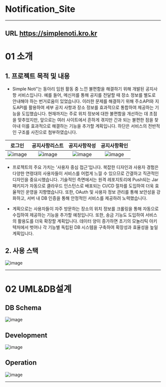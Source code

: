 # Notification_Site

***
## URL https://simplenoti.kro.kr

# 01 소개


## 1. 프로젝트 목적 및 내용
* Simple Noti"는 동아리 임원 활동 중 느낀 불편함을 해결하기 위해 개발된 공지사항 서비스입니다. 예를 들어, 메신저를 통해 공지를 전달할 때 장소 정보를 별도로 안내해야 하는 번거로움이 있었습니다. 이러한 문제를 해결하기 위해 주소API와 지도API를 활용하여 세부 공지 사항과 장소 정보를 효과적으로 통합하여 제공하는 기능을 도입했습니다. 현재까지는 주로 위치 정보에 대한 불편함을 개선하는 데 초점을 맞추었지만, 앞으로는 여러 사이트에서 흔하게 겪지만 간과 되는 불편한 점을 찾아내 이를 효과적으로 해결하는 기능을 추가할 계획입니다. 하단은 서비스의 전반적인 구조를 사진으로 첨부하였습니다.

|로그인|공지사항리스트|공지사항작성|공지사항확인|
|:---:|:---:|:---:|:---:|
|![image](https://github.com/swedu1team/NoticeSite/assets/85274249/c710ae75-2356-457c-aa0a-98196240e876)|![image](https://github.com/swedu1team/NoticeSite/assets/85274249/f93bb80b-321c-4604-9b88-c4fd746d5d5f)|![image](https://github.com/swedu1team/NoticeSite/assets/85274249/d926f99e-f07f-4267-a33a-08cd02ac3666)|![image](https://github.com/swedu1team/NoticeSite/assets/85274249/ab4fa8c6-085e-49a0-905c-1b3bf5de3bf9)|

* 프로젝트의 주요 가치는 '사용자 중심 접근'입니다. 복잡한 디자인과 사용자 경험은 다양한 연령대의 사용자들이 서비스를 어렵게 느낄 수 있으므로 간결하고 직관적인 디자인을 중요시했습니다. 기술적인 측면에서는 원격 레포지토리에 Push되는 Jar 패키지가 자동으로 클라우드 인스턴스로 배포되는 CI/CD 절차를 도입하여 더욱 효율적인 운영을 지향했습니다. 또한, OAuth 및 사용자 정보 관리를 통해 보안성을 강화하고, 서버 내 DB 인증을 통해 안정적인 서비스를 제공하려 노력했습니다.

* 계획으로는 사용자들이 자주 방문하는 장소의 위치 정보를 크롤링을 통해 자동으로 수집하여 제공하는 기능을 추가할 예정입니다. 또한, 송금 기능도 도입하여 서비스의 활용도를 더욱 확장할 계획입니다. 데이터 양이 증가하면 초기의 모놀리틱 아키텍처에서 벗어나 각 기능별 독립된 DB 시스템을 구축하여 확장성과 효율성을 높일 계획입니다.


## 2. 사용 스택
![image](https://github.com/swedu1team/NoticeSite/assets/85274249/5c1af36a-6e6f-47ea-8c5c-d8ccfd7ecc03)

***

# 02 UML&DB설계

## DB Schema
![image](https://github.com/swedu1team/NoticeSite/assets/85274249/a6c9fd9f-1632-418c-af9c-00779f5f27ed)
## Development
![image](https://github.com/swedu1team/NoticeSite/assets/85274249/a4673623-2a25-4c10-bfc6-4048b0d5927c)
## Operation
![image](https://github.com/swedu1team/NoticeSite/assets/85274249/cce23230-9be0-446b-990a-b1a9d6b4280c)
***
